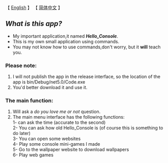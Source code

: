  【 [English](https://github.com/Kawla-ovo/Hello_Console/blob/master/README.md) 】
  【 [简体中文](https://github.com/Kawla-ovo/Hello_Console/blob/master/README_Chinese.md) 】
## ***What is this app?***
- My important application,it named ***Hello_Console***.
- This is my own small application using commands.  
- You may not know how to use commands,don't worry, but it **will** teach you.  
### **Please note**:  
1.  I will not publish the app in the release interface, so the location of the app is bin/Debug/net5.0/Code.exe  
2. You'd better download it and use it.
### **The main function:**
1. Will ask a *do you love me or not* question.  
2. The main menu interface has the following functions:  
1- can ask the time (accurate to the second)  
2- You can ask how old Hello_Console is (of course this is something to do later)  
3- You can open some websites  
4- Play some console mini-games I made  
5- Go to the wallpaper website to download wallpapers  
6- Play web games


   
